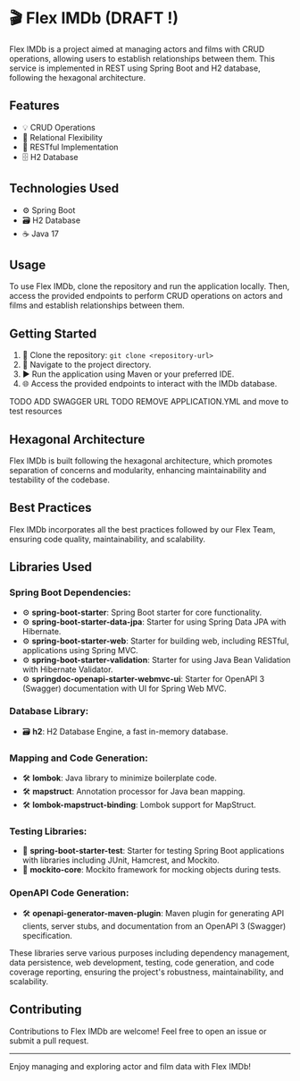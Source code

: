 # 🎬 Flex IMDb (DRAFT !)

Flex IMDb is a project aimed at managing actors and films with CRUD operations, allowing users to establish relationships between them. This service is implemented in REST using Spring Boot and H2 database, following the hexagonal architecture.

## Features

- 💡 CRUD Operations
- 🔗 Relational Flexibility
- 🚀 RESTful Implementation
- 🗄️ H2 Database

## Technologies Used

- ⚙️ Spring Boot
- 🗃️ H2 Database
- ☕ Java 17

## Usage

To use Flex IMDb, clone the repository and run the application locally. Then, access the provided endpoints to perform CRUD operations on actors and films and establish relationships between them.

## Getting Started

1. 🔄 Clone the repository: `git clone <repository-url>`
2. 📂 Navigate to the project directory.
3. ▶️ Run the application using Maven or your preferred IDE.
4. 🌐 Access the provided endpoints to interact with the IMDb database.

TODO ADD SWAGGER URL
TODO REMOVE APPLICATION.YML and move to test resources

## Hexagonal Architecture

Flex IMDb is built following the hexagonal architecture, which promotes separation of concerns and modularity, enhancing maintainability and testability of the codebase.

## Best Practices

Flex IMDb incorporates all the best practices followed by our Flex Team, ensuring code quality, maintainability, and scalability.

## Libraries Used

### Spring Boot Dependencies:
- ⚙️ **spring-boot-starter**: Spring Boot starter for core functionality.
- ⚙️ **spring-boot-starter-data-jpa**: Starter for using Spring Data JPA with Hibernate.
- ⚙️ **spring-boot-starter-web**: Starter for building web, including RESTful, applications using Spring MVC.
- ⚙️ **spring-boot-starter-validation**: Starter for using Java Bean Validation with Hibernate Validator.
- ⚙️ **springdoc-openapi-starter-webmvc-ui**: Starter for OpenAPI 3 (Swagger) documentation with UI for Spring Web MVC.

### Database Library:
- 🗃️ **h2**: H2 Database Engine, a fast in-memory database.

### Mapping and Code Generation:
- 🛠️ **lombok**: Java library to minimize boilerplate code.
- 🛠️ **mapstruct**: Annotation processor for Java bean mapping.
- 🛠️ **lombok-mapstruct-binding**: Lombok support for MapStruct.

### Testing Libraries:
- 🧪 **spring-boot-starter-test**: Starter for testing Spring Boot applications with libraries including JUnit, Hamcrest, and Mockito.
- 🧪 **mockito-core**: Mockito framework for mocking objects during tests.

### OpenAPI Code Generation:
- 🛠️ **openapi-generator-maven-plugin**: Maven plugin for generating API clients, server stubs, and documentation from an OpenAPI 3 (Swagger) specification.

These libraries serve various purposes including dependency management, data persistence, web development, testing, code generation, and code coverage reporting, ensuring the project's robustness, maintainability, and scalability.

## Contributing

Contributions to Flex IMDb are welcome! Feel free to open an issue or submit a pull request.

---

Enjoy managing and exploring actor and film data with Flex IMDb!
